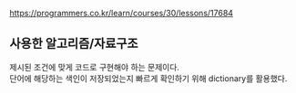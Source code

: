 https://programmers.co.kr/learn/courses/30/lessons/17684

## 사용한 알고리즘/자료구조

제시된 조건에 맞게 코드로 구현해야 하는 문제이다.  
단어에 해당하는 색인이 저장되었는지 빠르게 확인하기 위해 dictionary를 활용했다.
